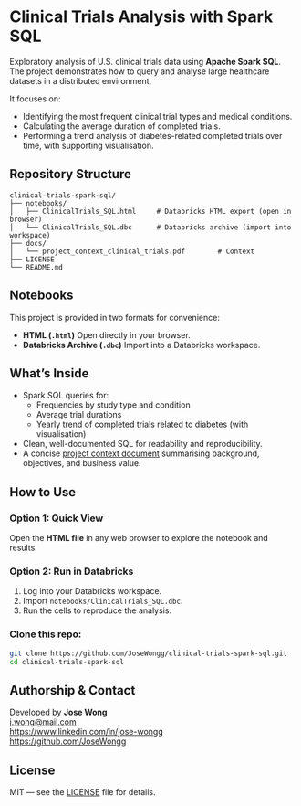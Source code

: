 # Clinical Trials Analysis with Spark SQL

Exploratory analysis of U.S. clinical trials data using **Apache Spark SQL**.  
The project demonstrates how to query and analyse large healthcare datasets in a distributed environment.  

It focuses on:
- Identifying the most frequent clinical trial types and medical conditions.  
- Calculating the average duration of completed trials.  
- Performing a trend analysis of diabetes-related completed trials over time, with supporting visualisation.  


## Repository Structure
```
clinical-trials-spark-sql/
├── notebooks/
│   ├── ClinicalTrials_SQL.html     # Databricks HTML export (open in browser)
│   └── ClinicalTrials_SQL.dbc      # Databricks archive (import into workspace)
├── docs/
│   └── project_context_clinical_trials.pdf        # Context
├── LICENSE
└── README.md
```

## Notebooks
This project is provided in two formats for convenience:
- **HTML (`.html`)** Open directly in your browser.  
- **Databricks Archive (`.dbc`)** Import into a Databricks workspace.   

## What’s Inside
- Spark SQL queries for:
  - Frequencies by study type and condition  
  - Average trial durations  
  - Yearly trend of completed trials related to diabetes (with visualisation)  
- Clean, well-documented SQL for readability and reproducibility.  
- A concise [project context document](docs/project_context_clinical_trials.pdf) summarising background, objectives, and business value.  


## How to Use
### Option 1: Quick View  
Open the **HTML file** in any web browser to explore the notebook and results.

### Option 2: Run in Databricks  
1. Log into your Databricks workspace.  
2. Import `notebooks/ClinicalTrials_SQL.dbc`.  
3. Run the cells to reproduce the analysis.  

### Clone this repo:  
   ```bash
   git clone https://github.com/JoseWongg/clinical-trials-spark-sql.git
   cd clinical-trials-spark-sql
   ```

## Authorship & Contact
Developed by **Jose Wong**  
j.wong@mail.com  
https://www.linkedin.com/in/jose-wongg  
https://github.com/JoseWongg  

## License
MIT — see the [LICENSE](LICENSE) file for details.
